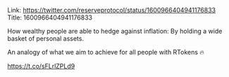 Link:  https://twitter.com/reserveprotocol/status/1600966404941176833
Title: 1600966404941176833

How wealthy people are able to hedge against inflation: By holding a wide basket of personal assets.

An analogy of what we aim to achieve for all people with RTokens 🔥

https://t.co/sFLrlZPLd9